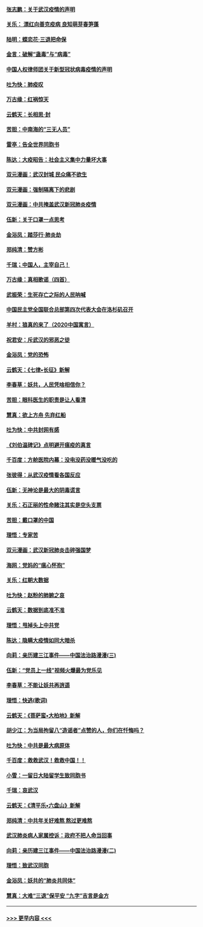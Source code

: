 #### [张志鹏：关于武汉疫情的声明](../pages/nsc993/n11867182.md?t=02140755) 
#### [关乐： 漂红向善克疫病 良知萌芽春笋蓬](../pages/nsc993/n11865710.md?t=02140755) 
#### [陆明：蝶恋花‧三退把命保](../pages/nsc993/n11865673.md?t=02140755) 
#### [金言：破解“蛊毒”与“病毒”](../pages/nsc993/n11864103.md?t=02140755) 
#### [中国人权律师团关于新型冠状病毒疫情的声明](../pages/nsc993/n11864249.md?t=02140755) 
#### [吐为快：肺疫叹](../pages/nsc993/n11864027.md?t=02140755) 
#### [万古缘：红祸惊天](../pages/nsc993/n11864079.md?t=02140755) 
#### [云鹤天：长相思‧封](../pages/nsc993/n11864006.md?t=02140755) 
#### [苦胆：中南海的“三无人员”](../pages/nsc993/n11862997.md?t=02140755) 
#### [雷亭：告全世界同胞书](../pages/nsc993/n11862572.md?t=02140755) 
#### [陈达：大疫昭告：社会主义集中力量坏大事](../pages/nsc993/n11859419.md?t=02140755) 
#### [双元漫画：武汉封城 民众痛不欲生](../pages/nsc993/n11859287.md?t=02140755) 
#### [双元漫画：强制隔离下的悲剧](../pages/nsc993/n11859244.md?t=02140755) 
#### [双元漫画：中共掩盖武汉新冠肺炎疫情](../pages/nsc993/n11858249.md?t=02140755) 
#### [伍新：关于口罩一点思考](../pages/nsc993/n11859195.md?t=02140755) 
#### [金浴凤：踏莎行‧肺炎劫](../pages/nsc993/n11858227.md?t=02140755) 
#### [郑纯清：赞方彬](../pages/nsc993/n11856803.md?t=02140755) 
#### [千瑞；中国人，主宰自己！](../pages/nsc993/n11856793.md?t=02140755) 
#### [万古缘：真相歌谣（四首）](../pages/nsc993/n11856263.md?t=02140755) 
#### [武振荣：生死存亡之际的人民呐喊](../pages/nsc993/n11856256.md?t=02140755) 
#### [中国民主党全国联合总部第四次代表大会在洛杉矶召开](../pages/nsc993/n11856344.md?t=02140755) 
#### [羊村：狼真的来了（2020中国寓言）](../pages/nsc993/n11856229.md?t=02140755) 
#### [祝君安：斥武汉的邪恶之徒](../pages/nsc993/n11855861.md?t=02140755) 
#### [金浴凤：党的恐怖](../pages/nsc993/n11855849.md?t=02140755) 
#### [云鹤天：《七律▪长征》新解](../pages/nsc993/n11855479.md?t=02140755) 
#### [李春草：妖共，人民凭啥相信你？](../pages/nsc993/n11855196.md?t=02140755) 
#### [苦胆：眼科医生的职责是让人看清](../pages/nsc993/n11853840.md?t=02140755) 
#### [慧真：欲上方舟 先弃红船](../pages/nsc993/n11853483.md?t=02140755) 
#### [吐为快：中共封网有感](../pages/nsc993/n11852575.md?t=02140755) 
#### [《刘伯温碑记》点明避开瘟疫的真言](../pages/nsc993/n11852128.md?t=02140755) 
#### [千百度：方舱医院内幕：没电没药没暖气没吃的](../pages/nsc993/n11850211.md?t=02140755) 
#### [张彼得：从武汉疫情看各国反应](../pages/nsc993/n11850102.md?t=02140755) 
#### [伍新：无神论是最大的阴毒谎言](../pages/nsc993/n11846129.md?t=02140755) 
#### [关乐：石正丽的性命赌注其实是空头支票](../pages/nsc993/n11846109.md?t=02140755) 
#### [苦胆：戴口罩的中国](../pages/nsc993/n11845576.md?t=02140755) 
#### [理悟：专家苦](../pages/nsc993/n11845564.md?t=02140755) 
#### [双元漫画：武汉新冠肺炎击碎强国梦](../pages/nsc993/n11843320.md?t=02140755) 
#### [海网：党妈的“瘟心怀抱”](../pages/nsc993/n11840740.md?t=02140755) 
#### [关乐：红朝大数据](../pages/nsc993/n11840675.md?t=02140755) 
#### [吐为快：赵粉的肺腑之哀](../pages/nsc993/n11840618.md?t=02140755) 
#### [云鹤天：数据到底准不准](../pages/nsc993/n11840325.md?t=02140755) 
#### [理悟：甩掉头上中共党](../pages/nsc993/n11838826.md?t=02140755) 
#### [陈达：隐瞒大疫情如同大暗杀](../pages/nsc993/n11838771.md?t=02140755) 
#### [向莉：亲历建三江事件——中国法治路漫漫(三)](../pages/nsc993/n11831825.md?t=02140755) 
#### [伍新：“党员上一线”视频火爆最为党乐见](../pages/nsc993/n11838200.md?t=02140755) 
#### [李春草：不能让妖共再逍遥](../pages/nsc993/n11838102.md?t=02140755) 
#### [理悟：快逃(歌词)](../pages/nsc993/n11838083.md?t=02140755) 
#### [云鹤天：《菩萨蛮▪大柏地》新解](../pages/nsc993/n11838059.md?t=02140755) 
#### [胡少江：为当局拘留八“造谣者”点赞的人，你们在忏悔吗？](../pages/nsc993/n11836801.md?t=02140755) 
#### [吐为快：中共是最大病原体](../pages/nsc993/n11836748.md?t=02140755) 
#### [千百度：救救武汉！救救中国！！](../pages/nsc993/n11836145.md?t=02140755) 
#### [小雪：一留日大陆留学生致同胞书](../pages/nsc993/n11834624.md?t=02140755) 
#### [千瑞：哀武汉](../pages/nsc993/n11833647.md?t=02140755) 
#### [云鹤天：《清平乐▪六盘山》新解](../pages/nsc993/n11833611.md?t=02140755) 
#### [郑纯清：中共年关好难熬 熬过更难熬](../pages/nsc993/n11833489.md?t=02140755) 
#### [武汉肺炎病人家属控诉：政府不把人命当回事](../pages/nsc993/n11833205.md?t=02140755) 
#### [向莉：亲历建三江事件——中国法治路漫漫(二)](../pages/nsc993/n11829102.md?t=02140755) 
#### [理悟：致武汉同胞](../pages/nsc993/n11831522.md?t=02140755) 
#### [金浴凤：妖共的“肺炎共同体”](../pages/nsc993/n11829448.md?t=02140755) 
#### [慧真：大难“三退”保平安 “九字”吉言是金方](../pages/nsc993/n11829501.md?t=02140755) 

----
#### [ >>> 更早内容 <<< ](../indexes/nsc993-earlier.md)
